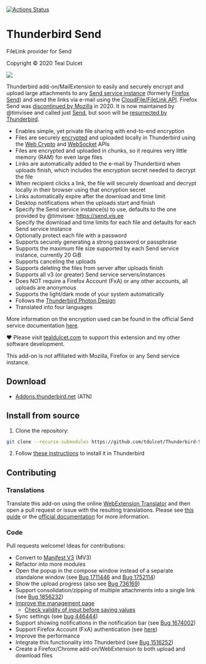 [![Actions Status](https://github.com/tdulcet/Thunderbird-Send/actions/workflows/ci.yml/badge.svg?branch=main)](https://github.com/tdulcet/Thunderbird-Send/actions/workflows/ci.yml)

# Thunderbird Send
FileLink provider for Send

Copyright © 2020 Teal Dulcet

![](icons/icon.svg)

Thunderbird add-on/MailExtension to easily and securely encrypt and upload large attachments to any [Send service instance](https://github.com/timvisee/send-instances/#instances) (formerly [Firefox Send](https://github.com/mozilla/send)) and send the links via e-mail using the [CloudFile/FileLink API](https://thunderbird-webextensions.readthedocs.io/en/latest/cloudFile.html). Firefox Send was [discontinued by Mozilla](https://support.mozilla.org/kb/what-happened-firefox-send) in 2020. It is now maintained by @timvisee and called just [Send](https://github.com/timvisee/send), but soon will be [resurrected by Thunderbird](https://youtu.be/zt_2xiNjQBo).

* Enables simple, yet private file sharing with end-to-end encryption
* Files are securely [encrypted](https://github.com/timvisee/send/blob/master/docs/encryption.md) and uploaded locally in Thunderbird using the [Web Crypto](https://developer.mozilla.org/docs/Web/API/Web_Crypto_API) and [WebSocket](https://developer.mozilla.org/docs/Web/API/WebSockets_API) APIs
* Files are encrypted and uploaded in chunks, so it requires very little memory (RAM) for even large files
* Links are automatically added to the e-mail by Thunderbird when uploads finish, which includes the encryption secret needed to decrypt the file
* When recipient clicks a link, the file will securely download and decrypt locally in their browser using that encryption secret
* Links automatically expire after the download and time limit
* Desktop notifications when the uploads start and finish
* Specify the Send service instance(s) to use, defaults to the one provided by @timvisee: https://send.vis.ee
* Specify the download and time limits for each file and defaults for each Send service instance
* Optionally protect each file with a password
* Supports securely generating a strong password or passphrase
* Supports the maximum file size supported by each Send service instance, currently 20 GiB
* Supports canceling the uploads
* Supports deleting the files from server after uploads finish
* Supports all v3 (or greater) Send service servers/instances
* Does NOT require a Firefox Account (FxA) or any other accounts, all uploads are anonymous
* Supports the light/dark mode of your system automatically
* Follows the [Thunderbird Photon Design](https://style.thunderbird.net/)
* Translated into four languages

More information on the encryption used can be found in the official Send service documentation [here](https://github.com/timvisee/send/blob/master/docs/encryption.md).

❤️ Please visit [tealdulcet.com](https://www.tealdulcet.com/) to support this extension and my other software development.

This add-on is not affiliated with Mozilla, Firefox or any Send service instance.

## Download

* [Addons.thunderbird.net](https://addons.thunderbird.net/thunderbird/addon/filelink-provider-for-send/) (ATN)

## Install from source

1. Clone the repository:
```bash
git clone --recurse-submodules https://github.com/tdulcet/Thunderbird-Send.git
```
2. Follow [these instructions](https://developer.thunderbird.net/add-ons/hello-world-add-on#installing) to install it in Thunderbird

## Contributing

### Translations

Translate this add-on using the online [WebExtension Translator](https://lusito.github.io/web-ext-translator/?gh=https://github.com/tdulcet/Thunderbird-Send/tree/main) and then open a pull request or issue with the resulting translations. Please see [this guide](https://github.com/TinyWebEx/common/blob/master/CONTRIBUTING.md#translations) or the [official documentation](https://developer.mozilla.org/docs/Mozilla/Add-ons/WebExtensions/Internationalization) for more information.

### Code

Pull requests welcome! Ideas for contributions:

* Convert to [Manifest V3](https://extensionworkshop.com/documentation/develop/manifest-v3-migration-guide/) (MV3)
* Refactor into more modules
* Open the popup in the compose window instead of a separate standalone window (see [Bug 1711446](https://bugzilla.mozilla.org/show_bug.cgi?id=1711446) and [Bug 1752114](https://bugzilla.mozilla.org/show_bug.cgi?id=1752114))
* Show the upload progress (also see [Bug 736169](https://bugzilla.mozilla.org/show_bug.cgi?id=736169))
* Support consolidation/zipping of multiple attachments into a single link (see [Bug 1856232](https://bugzilla.mozilla.org/show_bug.cgi?id=1856232))
* [Improve the management page](https://github.com/TinyWebEx/AutomaticSettings/issues/13)
	* [Check validity of input before saving values](https://github.com/TinyWebEx/AutomaticSettings/issues/14)
* Sync settings (see [bug 446444](https://bugzilla.mozilla.org/show_bug.cgi?id=446444))
* Support showing notifications in the notification bar (see [Bug 1674002](https://bugzilla.mozilla.org/show_bug.cgi?id=1674002))
* Support Firefox Account (FxA) authentication (see [here](https://gitlab.com/timvisee/ffsend/-/issues/58))
* Improve the performance
* Integrate this functionality into Thunderbird (see [Bug 1516252](https://bugzilla.mozilla.org/show_bug.cgi?id=1516252))
* Create a Firefox/Chrome add-on/WebExtension to both upload and download files
